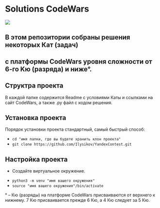 Solutions CodeWars
==================

![](https://www.codewars.com/users/I_lysikov/badges/large?theme=light)

В этом репозитории собраны решения некоторых Кат (задач) 
--------------------------------------------------------
с платформы CodeWars уровня сложности от 6-го Kю (разряда) и ниже°.
--------------------------------------------------------------------

Структра проекта
-----------------

В каждой папке содержится Readme с условиями Каты и ссылками на сайт CodeWars, а также .py файл с кодом решения.

Установка проекта
-----------------
Порядок установки проекта стандартный, самый быстрый способ:
- `cd "имя папки, где вы будете хранить клон проекта"`
- `git clone https://github.com/Ilysikov/YandexContest.git`

Настройка проекта
------------------
* Создайте виртуальное окружение. 
- `python3 -m venv "имя вашего окружения"`
- `source "имя вашего окружения"/bin/activate`

° – Кю (разряды) на платформе CodeWars присваиваются от верхнего к нижнему. 
7 Кю присваивается прежде 6 Кю, а 4 Кю следует за 5 Кю. 